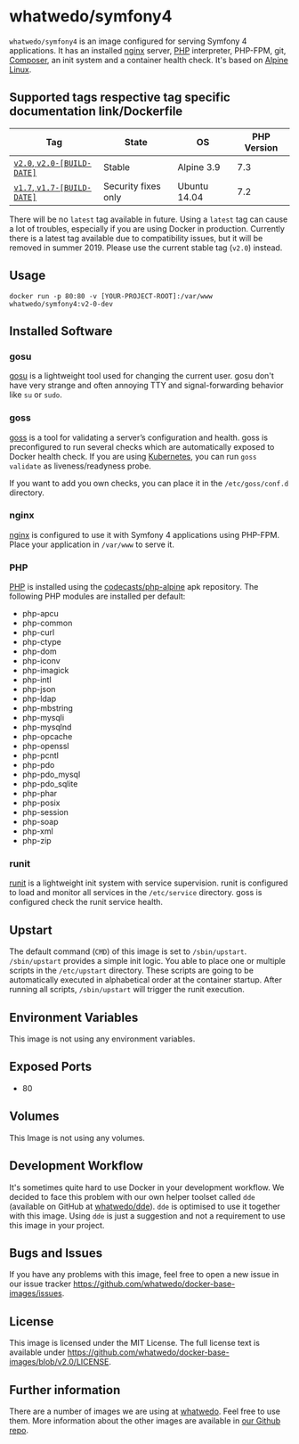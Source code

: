 # whatwedo/symfony4

`whatwedo/symfony4` is an image configured for serving Symfony 4 applications. It has an installed [nginx](https://www.nginx.com/) server, [PHP](http://www.php.net/) interpreter, PHP-FPM, git, [Composer](https://getcomposer.org/), an init system and a container health check. It's based on [Alpine Linux](https://alpinelinux.org/).


## Supported tags respective tag specific documentation link/Dockerfile

| Tag | State | OS | PHP Version |
|---|---|---|---|
| [`v2.0`, `v2.0-[BUILD-DATE]`](https://github.com/whatwedo/docker-base-images/blob/v2.0/images/symfony4) | Stable | Alpine 3.9 | 7.3 |
| [`v1.7`, `v1.7-[BUILD-DATE]`](https://github.com/whatwedo/docker-base-images/blob/v1.7/images/symfony4.md) | Security fixes only | Ubuntu 14.04 | 7.2 |

There will be no `latest` tag available in future. Using a `latest` tag can cause a lot of troubles, especially if you are using Docker in production. Currently there is a latest tag available due to compatibility issues, but it will be removed in summer 2019. Please use the current stable tag (`v2.0`) instead.


## Usage

```
docker run -p 80:80 -v [YOUR-PROJECT-ROOT]:/var/www whatwedo/symfony4:v2-0-dev
```


## Installed Software

### gosu

[gosu](https://github.com/tianon/gosu) is a lightweight tool used for changing the current user. gosu don't have very strange and often annoying TTY and signal-forwarding behavior like `su` or `sudo`.


### goss

[goss](https://github.com/aelsabbahy/goss) is a tool for validating a server’s configuration and health. goss is preconfigured to run several checks which are automatically exposed to Docker health check. If you are using [Kubernetes](https://kubernetes.io/), you can run `goss validate` as liveness/readyness probe.

If you want to add you own checks, you can place it in the `/etc/goss/conf.d` directory.


### nginx

[nginx](https://www.nginx.com/) is configured to use it with Symfony 4 applications using PHP-FPM. Place your application in `/var/www` to serve it. 


### PHP

[PHP](http://www.php.net/) is installed using the [codecasts/php-alpine](https://github.com/codecasts/php-alpine) apk repository. The following PHP modules are installed per default:

* php-apcu
* php-common
* php-curl
* php-ctype
* php-dom
* php-iconv
* php-imagick
* php-intl
* php-json
* php-ldap
* php-mbstring
* php-mysqli
* php-mysqlnd
* php-opcache
* php-openssl
* php-pcntl
* php-pdo
* php-pdo_mysql
* php-pdo_sqlite
* php-phar
* php-posix
* php-session
* php-soap
* php-xml
* php-zip


### runit

[runit](http://smarden.org/runit/) is a lightweight init system with service supervision. runit is configured to load and monitor all services in the `/etc/service` directory. goss is configured check the runit service health.


## Upstart

The default command (`CMD`) of this image is set to `/sbin/upstart`. `/sbin/upstart` provides a simple init logic. You able to place one or multiple scripts in the `/etc/upstart` directory. These scripts are going to be automatically executed in alphabetical order at the container startup. After running all scripts, `/sbin/upstart` will trigger the runit execution.


## Environment Variables

This image is not using any environment variables.


## Exposed Ports

* 80


## Volumes

This Image is not using any volumes.


## Development Workflow

It's sometimes quite hard to use Docker in your development workflow. We decided to face this problem with our own helper toolset called `dde` (available on GitHub at [whatwedo/dde](https://github.com/whatwedo/dde)). `dde` is optimised to use it together with this image. Using `dde` is just a suggestion and not a requirement to use this image in your project.


## Bugs and Issues

If you have any problems with this image, feel free to open a new issue in our issue tracker https://github.com/whatwedo/docker-base-images/issues.


## License
This image is licensed under the MIT License. The full license text is available under https://github.com/whatwedo/docker-base-images/blob/v2.0/LICENSE.


## Further information
There are a number of images we are using at [whatwedo](https://whatwedo.ch/). Feel free to use them. More information about the other images are available in [our Github repo](https://github.com/whatwedo/docker-base-images).
